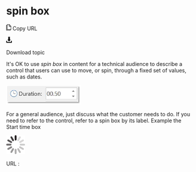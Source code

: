 # spin box

![Copy URL](media/spin-box/Copy.png)
Copy URL

![Download](media/spin-box/Download.png)

Download topic

It's OK to use *spin box* in
content for a technical audience to describe a control that users can
use to move, or spin, through a fixed set of values, such as dates.

![](media/spin-box/63270893.jpg)

For
a general audience, just discuss what the customer needs to do. If you
need to refer to the control, refer to a spin box by its label.
Example
the Start time box

![In progress](media/spin-box/activity-large.gif)

URL :
